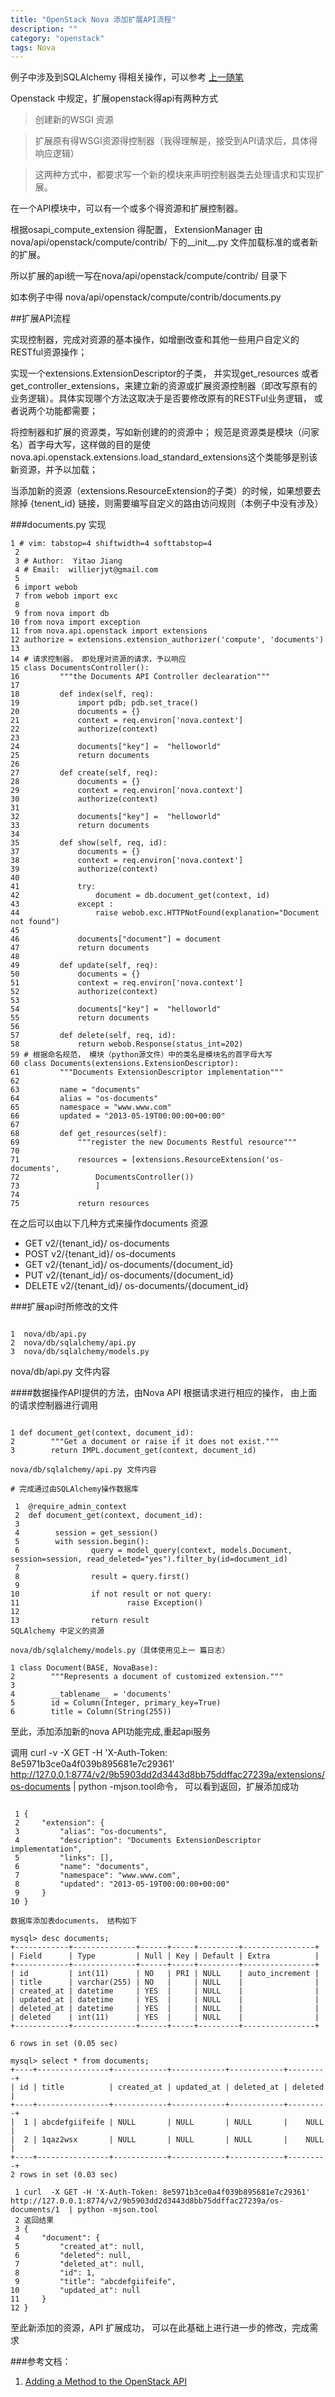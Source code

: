 ```yaml
---
title: "OpenStack Nova 添加扩展API流程"
description: ""
category: "openstack"
tags: Nova
---
```


例子中涉及到SQLAlchemy 得相关操作，可以参考 [上一随笔]

Openstack 中规定，扩展openstack得api有两种方式

>创建新的WSGI 资源

>扩展原有得WSGI资源得控制器（我得理解是，接受到API请求后，具体得响应逻辑）

>这两种方式中，都要求写一个新的模块来声明控制器类去处理请求和实现扩展。

<!-- more -->

在一个API模块中，可以有一个或多个得资源和扩展控制器。

根据osapi_compute_extension 得配置， ExtensionManager 由nova/api/openstack/compute/contrib/ 下的__init__.py 文件加载标准的或者新的扩展。

所以扩展的api统一写在nova/api/openstack/compute/contrib/ 目录下

如本例子中得 nova/api/openstack/compute/contrib/documents.py


##扩展API流程

实现控制器，完成对资源的基本操作，如增删改查和其他一些用户自定义的RESTful资源操作；

实现一个extensions.ExtensionDescriptor的子类， 并实现get_resources 或者 get_controller_extensions，来建立新的资源或扩展资源控制器（即改写原有的业务逻辑）。具体实现哪个方法这取决于是否要修改原有的RESTFul业务逻辑， 或者说两个功能都需要；

将控制器和扩展的资源类，写如新创建的的资源中； 规范是资源类是模块（问家名）首字母大写，这样做的目的是使nova.api.openstack.extensions.load_standard_extensions这个类能够是别该新资源，并予以加载；

当添加新的资源（extensions.ResourceExtension的子类）的时候，如果想要去除掉 {tenent_id} 链接，则需要编写自定义的路由访问规则（本例子中没有涉及）

###documents.py 实现

<pre><code>1 # vim: tabstop=4 shiftwidth=4 softtabstop=4
 2
 3 # Author:  Yitao Jiang
 4 # Email:  willierjyt@gmail.com
 5
 6 import webob
 7 from webob import exc
 8
 9 from nova import db
10 from nova import exception
11 from nova.api.openstack import extensions
12 authorize = extensions.extension_authorizer('compute', 'documents')
13
14 # 请求控制器， 即处理对资源的请求，予以响应
15 class DocumentsController():
16         """the Documents API Controller declearation"""
17
18         def index(self, req):
19             import pdb; pdb.set_trace()
20             documents = {}
21             context = req.environ['nova.context']
22             authorize(context)
23
24             documents["key"] =  "helloworld"
25             return documents
26
27         def create(self, req):
28             documents = {}
29             context = req.environ['nova.context']
30             authorize(context)
31
32             documents["key"] =  "helloworld"
33             return documents
34
35         def show(self, req, id):
37             documents = {}
38             context = req.environ['nova.context']
39             authorize(context)
40
41             try:
42                 document = db.document_get(context, id)
43             except :
44                 raise webob.exc.HTTPNotFound(explanation="Document not found")
45
46             documents["document"] = document
47             return documents
48
49         def update(self, req):
50             documents = {}
51             context = req.environ['nova.context']
52             authorize(context)
53
54             documents["key"] =  "helloworld"
55             return documents
56
57         def delete(self, req, id):
58             return webob.Response(status_int=202)
59 # 根据命名规范， 模块（python源文件）中的类名是模块名的首字母大写
60 class Documents(extensions.ExtensionDescriptor):
61         """Documents ExtensionDescriptor implementation"""
62
63         name = "documents"
64         alias = "os-documents"
65         namespace = "www.www.com"
66         updated = "2013-05-19T00:00:00+00:00"
67
68         def get_resources(self):
69             """register the new Documents Restful resource"""
70
71             resources = [extensions.ResourceExtension('os-documents',
72                 DocumentsController())
73                 ]
74
75             return resources
</code></pre>

在之后可以由以下几种方式来操作documents 资源

- GET v2/{tenant_id}/ os-documents
- POST v2/{tenant_id}/ os-documents 
- GET v2/{tenant_id}/ os-documents/{document_id}
- PUT v2/{tenant_id}/ os-documents/{document_id}
- DELETE v2/{tenant_id}/ os-documents/{document_id}


###扩展api时所修改的文件

<pre><code>
1  nova/db/api.py
2  nova/db/sqlalchemy/api.py
3  nova/db/sqlalchemy/models.py
</code></pre>

nova/db/api.py 文件内容

####数据操作API提供的方法，由Nova API 根据请求进行相应的操作， 由上面的请求控制器进行调用
<pre><code>
1 def document_get(context, document_id):
2        """Get a document or raise if it does not exist."""
3        return IMPL.document_get(context, document_id)

nova/db/sqlalchemy/api.py 文件内容

# 完成通过由SQLAlchemy操作数据库

 1  @require_admin_context
 2  def document_get(context, document_id):
 3
 4        session = get_session()
 5        with session.begin():
 6                query = model_query(context, models.Document, session=session, read_deleted="yes").filter_by(id=document_id)
 7
 8                result = query.first()
 9
10                if not result or not query:
11                        raise Exception()
12
13                return result
SQLAlchemy 中定义的资源

nova/db/sqlalchemy/models.py（具体使用见上一 篇日志）

1 class Document(BASE, NovaBase):
2        """Represents a document of customized extension."""
3
4        __tablename__ = 'documents'
5        id = Column(Integer, primary_key=True)
6        title = Column(String(255))
</code></pre>

至此，添加添加新的nova API功能完成,重起api服务

调用 curl -v -X GET -H 'X-Auth-Token: 8e5971b3ce0a4f039b895681e7c29361' http://127.0.0.1:8774/v2/9b5903dd2d3443d8bb75ddffac27239a/extensions/os-documents  | python -mjson.tool命令，
可以看到返回，扩展添加成功

<pre><code>
 1 {
 2     "extension": {
 3         "alias": "os-documents",
 4         "description": "Documents ExtensionDescriptor implementation",
 5         "links": [],
 6         "name": "documents",
 7         "namespace": "www.www.com",
 8         "updated": "2013-05-19T00:00:00+00:00"
 9     }
10 }

数据库添加表documents， 结构如下

mysql> desc documents;
+------------+--------------+------+-----+---------+----------------+
| Field      | Type         | Null | Key | Default | Extra          |
+------------+--------------+------+-----+---------+----------------+
| id         | int(11)      | NO   | PRI | NULL    | auto_increment |
| title      | varchar(255) | NO   |     | NULL    |                |
| created_at | datetime     | YES  |     | NULL    |                |
| updated_at | datetime     | YES  |     | NULL    |                |
| deleted_at | datetime     | YES  |     | NULL    |                |
| deleted    | int(11)      | YES  |     | NULL    |                |
+------------+--------------+------+-----+---------+----------------+

6 rows in set (0.05 sec)

mysql> select * from documents;
+----+----------------+------------+------------+------------+---------+
| id | title          | created_at | updated_at | deleted_at | deleted |
+----+----------------+------------+------------+------------+---------+
|  1 | abcdefgiifeife | NULL       | NULL       | NULL       |    NULL |
|  2 | 1qaz2wsx       | NULL       | NULL       | NULL       |    NULL |
+----+----------------+------------+------------+------------+---------+
2 rows in set (0.03 sec)

 1 curl  -X GET -H 'X-Auth-Token: 8e5971b3ce0a4f039b895681e7c29361' http://127.0.0.1:8774/v2/9b5903dd2d3443d8bb75ddffac27239a/os-documents/1  | python -mjson.tool
 2 返回结果
 3 {
 4     "document": {
 5         "created_at": null,
 6         "deleted": null,
 7         "deleted_at": null,
 8         "id": 1,
 9         "title": "abcdefgiifeife",
10         "updated_at": null
11     }
12 }
</code></pre>
至此新添加的资源，API 扩展成功， 可以在此基础上进行进一步的修改，完成需求

###参考文档：

1. [Adding a Method to the OpenStack API](http://docs.openstack.org/developer/nova/devref/addmethod.openstackapi.html)

[上一随笔]:/openstack/2014/05/16/using-sqlalchemy-crud-openstack-nova-flavors/

